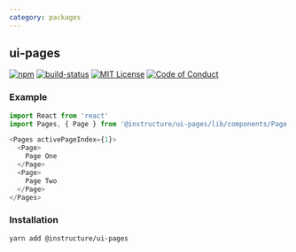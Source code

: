 ```yaml
---
category: packages
---
```


## ui-pages

[![npm][npm]][npm-url]
[![build-status][build-status]][build-status-url]
[![MIT License][license-badge]][LICENSE]
[![Code of Conduct][coc-badge]][coc]

### Example

```js
import React from 'react'
import Pages, { Page } from '@instructure/ui-pages/lib/components/Page'

<Pages activePageIndex={1}>
  <Page>
    Page One
  </Page>
  <Page>
    Page Two
  </Page>
</Pages>
```

### Installation

```sh
yarn add @instructure/ui-pages
```

[npm]: https://img.shields.io/npm/v/@instructure/ui-pages.svg
[npm-url]: https://npmjs.com/package/@instructure/ui-pages

[build-status]: https://travis-ci.org/instructure/instructure-ui.svg?branch=master
[build-status-url]: https://travis-ci.org/instructure/instructure-ui "Travis CI"

[license-badge]: https://img.shields.io/npm/l/instructure-ui.svg?style=flat-square
[license]: https://github.com/instructure/instructure-ui/blob/master/LICENSE

[coc-badge]: https://img.shields.io/badge/code%20of-conduct-ff69b4.svg?style=flat-square
[coc]: https://github.com/instructure/instructure-ui/blob/master/CODE_OF_CONDUCT.md
